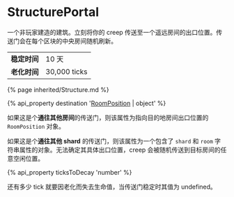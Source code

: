 # StructurePortal

<img src="img/portal.png" alt="" align="right" />

一个非玩家建造的建筑。立刻将你的 creep 传送至一个遥远房间的出口位置。传送门会在每个区块的中央房间随机刷新。</p>

<table class="table gameplay-info">
    <tbody>
    <tr>
        <td><strong>稳定时间</strong></td>
        <td>10 天</td>
    </tr>
    <tr>
        <td><strong>老化时间</strong></td>
        <td>30,000 ticks</td>
    </tr>
    </tbody>
</table>

{% page inherited/Structure.md %}


{% api_property destination '<a href="#RoomPosition">RoomPosition</a> | object' %}

如果这是个**通往其他房间**的传送门，则该属性为指向目的地房间出口位置的 `RoomPosition` 对象。

如果这是个**通往其他 shard** 的传送门，则该属性为一个包含了 `shard` 和 `room` 字符串属性的对象。无法确定其具体出口位置，creep 会被随机传送到目标房间的任意空闲位置。



{% api_property ticksToDecay 'number' %}



还有多少 tick 就要因老化而失去生命值，当传送门稳定时其值为 undefined。


